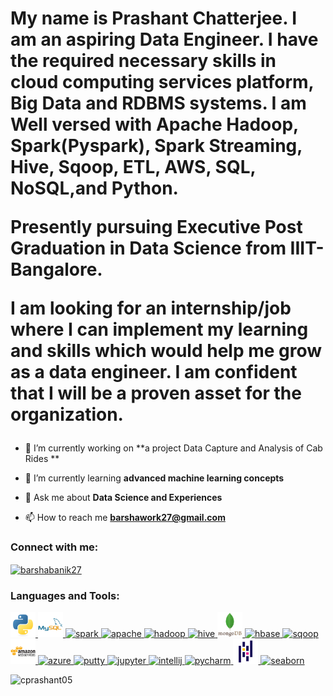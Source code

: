 <h1 align="left"> My name is Prashant Chatterjee. I am an aspiring Data Engineer. I have the required necessary skills in cloud computing services platform, Big Data and RDBMS systems. 
I am Well versed with Apache Hadoop, Spark(Pyspark), Spark Streaming, Hive, Sqoop, ETL, AWS, SQL, NoSQL,and Python. 

Presently pursuing Executive Post Graduation in Data Science from IIIT-Bangalore.

I am looking for an internship/job where I can implement my learning and skills which would help me grow as a data engineer. I am confident that I will be a proven 
asset for the organization.</h1>

- 🔭 I’m currently working on **a project Data Capture and Analysis of Cab Rides **

- 🌱 I’m currently learning **advanced machine learning concepts**

- 💬 Ask me about **Data Science and Experiences**

- 📫 How to reach me **barshawork27@gmail.com**


<h3 align="left">Connect with me:</h3>
<p align="left">
<a href="https://www.linkedin.com/in/prashant-chatterjee-97b49269/" target="blank"><img align="center" src="https://raw.githubusercontent.com/rahuldkjain/github-profile-readme-generator/master/src/images/icons/Social/linked-in-alt.svg" alt="barshabanik27" height="30" width="40" /></a> </p>


<h3 align="left">Languages and Tools:</h3>
<p align="left"> <a href="https://www.python.org" target="_blank" rel="noreferrer"> <img src="https://raw.githubusercontent.com/devicons/devicon/master/icons/python/python-original.svg" alt="python" width="40" height="40"/> </a> <a href="https://www.mysql.com/" target="_blank" rel="noreferrer"> <img src="https://raw.githubusercontent.com/devicons/devicon/master/icons/mysql/mysql-original-wordmark.svg" alt="mysql" width="40" height="40"/> </a> <a href="https://spark.apache.org/" target="_blank" rel="noreferrer"> <img src="https://raw.githubusercontent.com/vorillaz/devicons/blob/master/!SVG/spark.svg" alt="spark" width="40" height="40"/> </a> <a href="https://apache.org/" target="_blank" rel="noreferrer"> <img src="https://raw.githubusercontent.com/devicons/devicon/blob/master/icons/apache/apache-original-wordmark.svg" alt="apache" width="40" height="40"/> </a> <a href="https://hadoop.apache.org/" target="_blank" rel="noreferrer"> <img src="https://upload.wikimedia.org/wikipedia/commons/3/38/Hadoop_logo_new.svg" alt="hadoop" width="40" height="40"/> </a> <a href="https://hive.apache.org/" target="_blank" rel="noreferrer"> <img src="https://upload.wikimedia.org/wikipedia/commons/b/bb/Apache_Hive_logo.svg" alt="hive" width="40" height="40"/> </a> <a href="https://www.mongodb.com/" target="_blank" rel="noreferrer"> <img src="https://raw.githubusercontent.com/devicons/devicon/master/icons/mongodb/mongodb-original-wordmark.svg" alt="mongodb" width="40" height="40"/> </a> <a href="https://hbase.apache.org/" target="_blank" rel="noreferrer"> <img src="https://hbase.apache.org/images/hbase_logo.svg" alt="hbase" width="40" height="40"/> </a> <a href="https://sqoop.apache.org/" target="_blank" rel="noreferrer"> <img src="https://upload.wikimedia.org/wikipedia/commons/b/b4/Apache_Sqoop_logo.svg" alt="sqoop" width="40" height="40"/> </a> <a href="https://aws.amazon.com" target="_blank" rel="noreferrer"> <img src="https://raw.githubusercontent.com/devicons/devicon/master/icons/amazonwebservices/amazonwebservices-original-wordmark.svg" alt="aws" width="40" height="40"/> </a> <a href="https://azure.microsoft.com/en-us/" target="_blank" rel="noreferrer"> <img src="https://raw.githubusercontent.com/devicons/devicon/blob/master/icons/azure/azure-original.svg" alt="azure" width="40" height="40"/> </a> <a href="https://www.putty.org/" target="_blank" rel="noreferrer"> <img src="https://raw.githubusercontent.com/devicons/devicon/blob/master/icons/putty/putty-original.svg" alt="putty" width="40" height="40"/> </a> <a href="https://jupyter.org/" target="_blank" rel="noreferrer"> <img src="https://raw.githubusercontent.com/devicons/devicon/blob/master/icons/jupyter/jupyter-original.svg" alt="jupyter" width="40" height="40"/> </a> <a href="https://www.jetbrains.com/idea/" target="_blank" rel="noreferrer"> <img src="https://raw.githubusercontent.com/devicons/devicon/blob/master/icons/intellij/intellij-original.svg" alt="intellij" width="40" height="40"/> </a> <a href="https://www.jetbrains.com/pycharm/" target="_blank" rel="noreferrer"> <img src="https://raw.githubusercontent.com/devicons/devicon/blob/master/icons/pycharm/pycharm-original.svg" alt="pycharm" width="40" height="40"/> </a> <a href="https://pandas.pydata.org/" target="_blank" rel="noreferrer"> <img src="https://raw.githubusercontent.com/devicons/devicon/2ae2a900d2f041da66e950e4d48052658d850630/icons/pandas/pandas-original.svg" alt="pandas" width="40" height="40"/> </a> <a href="https://seaborn.pydata.org/" target="_blank" rel="noreferrer"> <img src="https://seaborn.pydata.org/_images/logo-mark-lightbg.svg" alt="seaborn" width="40" height="40"/> </a> </p>

<p align="left"> <img src="https://komarev.com/ghpvc/?username=cprashant05&label=PROFILE+VIEWS&color=blue&style=plastic" alt="cprashant05" /> </p>

